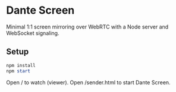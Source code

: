 # Dante Screen

Minimal 1:1 screen mirroring over WebRTC with a Node server and WebSocket signaling.

## Setup

```powershell
npm install
npm start
```

Open / to watch (viewer). Open /sender.html to start Dante Screen.
